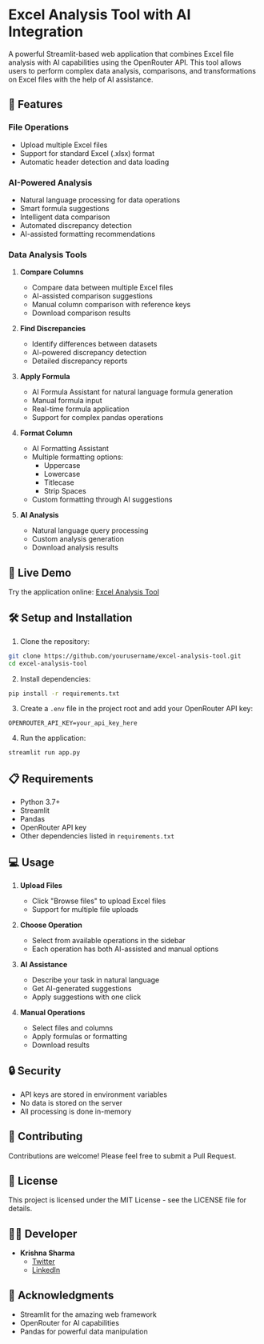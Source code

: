 # Excel Analysis Tool with AI Integration

A powerful Streamlit-based web application that combines Excel file analysis with AI capabilities using the OpenRouter API. This tool allows users to perform complex data analysis, comparisons, and transformations on Excel files with the help of AI assistance.

## 🌟 Features

### File Operations
- Upload multiple Excel files
- Support for standard Excel (.xlsx) format
- Automatic header detection and data loading

### AI-Powered Analysis
- Natural language processing for data operations
- Smart formula suggestions
- Intelligent data comparison
- Automated discrepancy detection
- AI-assisted formatting recommendations

### Data Analysis Tools
1. **Compare Columns**
   - Compare data between multiple Excel files
   - AI-assisted comparison suggestions
   - Manual column comparison with reference keys
   - Download comparison results

2. **Find Discrepancies**
   - Identify differences between datasets
   - AI-powered discrepancy detection
   - Detailed discrepancy reports

3. **Apply Formula**
   - AI Formula Assistant for natural language formula generation
   - Manual formula input
   - Real-time formula application
   - Support for complex pandas operations

4. **Format Column**
   - AI Formatting Assistant
   - Multiple formatting options:
     - Uppercase
     - Lowercase
     - Titlecase
     - Strip Spaces
   - Custom formatting through AI suggestions

5. **AI Analysis**
   - Natural language query processing
   - Custom analysis generation
   - Download analysis results

## 🚀 Live Demo

Try the application online: [Excel Analysis Tool](https://excel-analysis-tool.streamlit.app)

## 🛠️ Setup and Installation

1. Clone the repository:
```bash
git clone https://github.com/yourusername/excel-analysis-tool.git
cd excel-analysis-tool
```

2. Install dependencies:
```bash
pip install -r requirements.txt
```

3. Create a `.env` file in the project root and add your OpenRouter API key:
```
OPENROUTER_API_KEY=your_api_key_here
```

4. Run the application:
```bash
streamlit run app.py
```

## 📋 Requirements

- Python 3.7+
- Streamlit
- Pandas
- OpenRouter API key
- Other dependencies listed in `requirements.txt`

## 💻 Usage

1. **Upload Files**
   - Click "Browse files" to upload Excel files
   - Support for multiple file uploads

2. **Choose Operation**
   - Select from available operations in the sidebar
   - Each operation has both AI-assisted and manual options

3. **AI Assistance**
   - Describe your task in natural language
   - Get AI-generated suggestions
   - Apply suggestions with one click

4. **Manual Operations**
   - Select files and columns
   - Apply formulas or formatting
   - Download results

## 🔒 Security

- API keys are stored in environment variables
- No data is stored on the server
- All processing is done in-memory

## 🤝 Contributing

Contributions are welcome! Please feel free to submit a Pull Request.

## 📝 License

This project is licensed under the MIT License - see the LICENSE file for details.

## 👨‍💻 Developer

- **Krishna Sharma**
  - [Twitter](https://x.com/kkrishnnaaa01)
  - [LinkedIn](https://www.linkedin.com/in/krishna-sharma-7953b42a2)

## 🙏 Acknowledgments

- Streamlit for the amazing web framework
- OpenRouter for AI capabilities
- Pandas for powerful data manipulation 